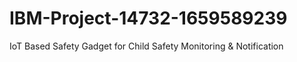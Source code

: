 # IBM-Project-14732-1659589239
IoT Based Safety Gadget for Child Safety Monitoring &amp; Notification
